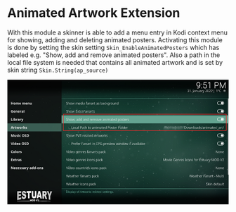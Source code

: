 # Animated Artwork Extension #

With this module a skinner is able to add a menu entry in Kodi context menu for showing, adding and deleting animated posters. Activating this module is done by setting the skin setting `Skin_EnableAnimatedPosters` which has labeled e.g. "Show, add and remove animated posters". Also a path in the local file system is needed that contains all animated artwork and is set by skin string `Skin.String(ap_source)`


![](resources/media/screenshot_01.png)